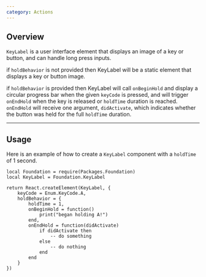 ```yaml
---
category: Actions
---
```


## Overview

`KeyLabel` is a user interface element that displays an image of a key or button, and can handle long press inputs.

if `holdBehavior` is not provided then KeyLabel will be a static element that displays a key or button image.

if `holdBehavior` is provided then KeyLabel will call `onBeginHold` and display a circular progress bar when the given `keyCode` is pressed, and will trigger `onEndHold` when the key is released or `holdTime` duration is reached. `onEndHold` will receive one argument, `didActivate`, which indicates whether the button was held for the full `holdTime` duration.

---

## Usage

Here is an example of how to create a `KeyLabel` component with a `holdTime` of 1 second.

```luau
local Foundation = require(Packages.Foundation)
local KeyLabel = Foundation.KeyLabel

return React.createElement(KeyLabel, {
    keyCode = Enum.KeyCode.A,
    holdBehavior = {
        holdTime = 1,
        onBeginHold = function()
            print("began holding A!")
        end,
        onEndHold = function(didActivate)
            if didActivate then
                -- do something
            else
                -- do nothing
            end
        end
    }
})
```
